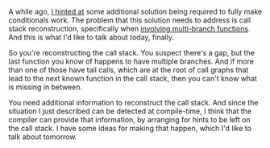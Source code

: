 A while ago, [I hinted at](/daily/2024-08-10) some additional solution being
required to fully make conditionals work. The problem that this solution needs
to address is call stack reconstruction, specifically when
[involving multi-branch functions](/daily/2024-08-28). And this is what I'd like
to talk about today, finally.

So you're reconstructing the call stack. You suspect there's a gap, but the last
function you know of happens to have multiple branches. And if more than one of
those have tail calls, which are at the root of call graphs that lead to the
next known function in the call stack, then you can't know what is missing in
between.

You need additional information to reconstruct the call stack. And since the
situation I just described can be detected at compile-time, I think that the
compiler can provide that information, by arranging for hints to be left on the
call stack. I have some ideas for making that happen, which I'd like to talk
about tomorrow.
